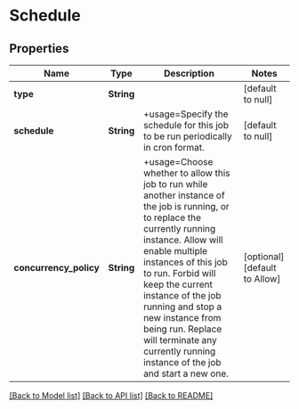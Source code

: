 # Schedule
## Properties

| Name | Type | Description | Notes |
|------------ | ------------- | ------------- | -------------|
| **type** | **String** |  | [default to null] |
| **schedule** | **String** | +usage&#x3D;Specify the schedule for this job to be run periodically in cron format. | [default to null] |
| **concurrency\_policy** | **String** | +usage&#x3D;Choose whether to allow this job to run while another instance of the job is running, or to replace the currently running instance. Allow will enable multiple instances of this job to run. Forbid will keep the current instance of the job running and stop a new instance from being run. Replace will terminate any currently running instance of the job and start a new one. | [optional] [default to Allow] |

[[Back to Model list]](../README.md#documentation-for-models) [[Back to API list]](../README.md#documentation-for-api-endpoints) [[Back to README]](../README.md)

